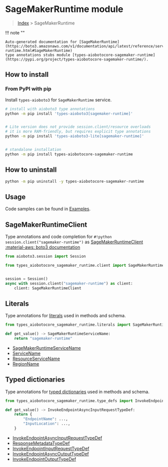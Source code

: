 # SageMakerRuntime module

> [Index](../README.md) > SageMakerRuntime


!!! note ""

    Auto-generated documentation for [SageMakerRuntime](https://boto3.amazonaws.com/v1/documentation/api/latest/reference/services/sagemaker-runtime.html#SageMakerRuntime)
    type annotations stubs module [types-aiobotocore-sagemaker-runtime](https://pypi.org/project/types-aiobotocore-sagemaker-runtime/).

## How to install



### From PyPI with pip

Install `types-aioboto3` for `SageMakerRuntime` service.

```bash
# install with aioboto3 type annotations
python -m pip install 'types-aioboto3[sagemaker-runtime]'


# Lite version does not provide session.client/resource overloads
# it is more RAM-friendly, but requires explicit type annotations
python -m pip install 'types-aioboto3-lite[sagemaker-runtime]'


# standalone installation
python -m pip install types-aiobotocore-sagemaker-runtime
```



## How to uninstall

```bash
python -m pip uninstall -y types-aiobotocore-sagemaker-runtime
```

## Usage

Code samples can be found in [Examples](./usage.md).

## SageMakerRuntimeClient

Type annotations and code completion for  `#!python session.client("sagemaker-runtime")` as [SageMakerRuntimeClient](./client.md)
[:material-aws: boto3 documentation](https://boto3.amazonaws.com/v1/documentation/api/latest/reference/services/sagemaker-runtime.html#SageMakerRuntime.Client)

```python title="Usage example"
from aioboto3.session import Session

from types_aiobotocore_sagemaker_runtime.client import SageMakerRuntimeClient


session = Session()
async with session.client("sagemaker-runtime") as client:
    client: SageMakerRuntimeClient
```








## Literals

Type annotations for [literals](./literals.md) used in methods and schema.

```python title="Usage example"
from types_aiobotocore_sagemaker_runtime.literals import SageMakerRuntimeServiceName

def get_value() -> SageMakerRuntimeServiceName:
    return "sagemaker-runtime"
```

- [SageMakerRuntimeServiceName](./literals.md#sagemakerruntimeservicename)
- [ServiceName](./literals.md#servicename)
- [ResourceServiceName](./literals.md#resourceservicename)
- [RegionName](./literals.md#regionname)




## Typed dictionaries

Type annotations for [typed dictionaries](./type_defs.md) used in methods and schema.

```python title="Usage example"
from types_aiobotocore_sagemaker_runtime.type_defs import InvokeEndpointAsyncInputRequestTypeDef

def get_value() -> InvokeEndpointAsyncInputRequestTypeDef:
    return {
        "EndpointName": ...,
        "InputLocation": ...,
    }
```

- [InvokeEndpointAsyncInputRequestTypeDef](./type_defs.md#invokeendpointasyncinputrequesttypedef)
- [ResponseMetadataTypeDef](./type_defs.md#responsemetadatatypedef)
- [InvokeEndpointInputRequestTypeDef](./type_defs.md#invokeendpointinputrequesttypedef)
- [InvokeEndpointAsyncOutputTypeDef](./type_defs.md#invokeendpointasyncoutputtypedef)
- [InvokeEndpointOutputTypeDef](./type_defs.md#invokeendpointoutputtypedef)

